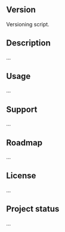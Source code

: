 ## Version

Versioning script.

## Description
...

## Usage
...

## Support
...

## Roadmap
...

## License
...

## Project status
...
